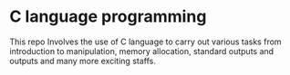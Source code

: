 # C language programming

This repo Involves the use of C language to carry out various tasks from introduction to manipulation, memory allocation, standard outputs and outputs and many more exciting staffs.
